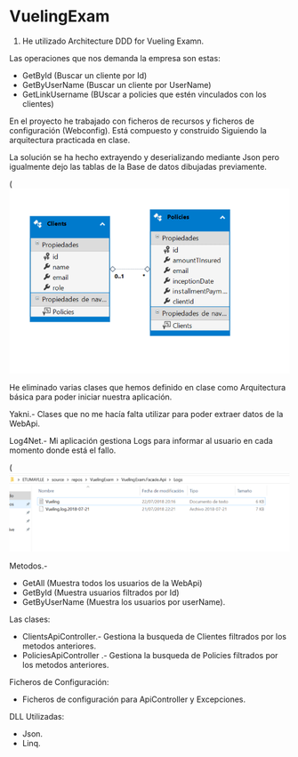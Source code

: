 # VuelingExam

1. He utilizado Architecture DDD for Vueling Examn.

Las operaciones que nos demanda la empresa son estas:
  - GetById (Buscar un cliente por Id)
  - GetByUserName (Buscar un cliente por UserName)
  - GetLinkUsername (BUscar a policies que estén vinculados con los clientes)

En el proyecto he trabajado con ficheros de recursos y ficheros de configuración (Webconfig).
Está compuesto y construido Siguiendo la arquitectura practicada en clase. 

La solución se ha hecho extrayendo y deserializando mediante Json pero igualmente dejo las tablas de la Base de datos dibujadas previamente. 

(![alt text](Image/BBDD_Company.PNG "Base de Datos Web Api")


He eliminado varias clases que hemos definido en clase como Arquitectura básica para poder iniciar nuestra aplicación.

Yakni.- Clases que no me hacía falta utilizar para poder extraer datos de la WebApi.

Log4Net.- Mi aplicación gestiona Logs para informar al usuario en cada momento donde está el fallo. 

(![alt text](Image/LogError.PNG "Imágen Log")


Metodos.- 
  - GetAll (Muestra todos los usuarios de la WebApi)
  - GetById (Muestra usuarios filtrados por Id)
  - GetByUserName (Muestra los usuarios por userName).
  
Las clases: 
  - ClientsApiController.- Gestiona la busqueda de Clientes filtrados por los metodos anteriores.
  - PoliciesApiController .- Gestiona la busqueda de Policies filtrados por los metodos anteriores. 
  
Ficheros de Configuración:
  - Ficheros de configuración para ApiController y Excepciones. 
  
DLL Utilizadas:

- Json.
- Linq.



